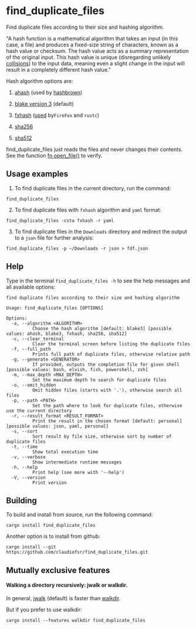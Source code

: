 # find_duplicate_files
Find duplicate files according to their size and hashing algorithm.

"A hash function is a mathematical algorithm that takes an input (in this case, a file)
and produces a fixed-size string of characters, known as a hash value or checksum.
The hash value acts as a summary representation of the original input.
This hash value is unique (disregarding unlikely [collisions](https://en.wikipedia.org/wiki/Hash_collision)) 
to the input data, meaning even a slight change in the input will result in a completely different hash value."

Hash algorithm options are:

1. [ahash](https://crates.io/crates/ahash) (used by [hashbrown](https://crates.io/crates/hashbrown))

2. [blake version 3](https://docs.rs/blake3/latest/blake3) (default)

3. [fxhash](https://crates.io/crates/rustc-hash) ([used](https://nnethercote.github.io/2021/12/08/a-brutally-effective-hash-function-in-rust.html) by`FireFox` and `rustc`)

4. [sha256](https://crates.io/crates/ring)

5. [sha512](https://crates.io/crates/ring)

find_duplicate_files just reads the files and never changes their contents.
See the function [fn open_file()](https://docs.rs/find_duplicate_files/latest/src/find_duplicate_files/algorithms.rs.html#106-126) to verify.

## Usage examples

1. To find duplicate files in the current directory, run the command:
```
find_duplicate_files
```

2. To find duplicate files with `fxhash` algorithm and `yaml` format:
```
find_duplicate_files -csta fxhash -r yaml
```

3. To find duplicate files in the `Downloads` directory and redirect the output to a `json` file for further analysis:

```
find_duplicate_files -p ~/Downloads -r json > fdf.json
```

## Help

Type in the terminal `find_duplicate_files -h` to see the help messages and all available options:
```
find duplicate files according to their size and hashing algorithm

Usage: find_duplicate_files [OPTIONS]

Options:
  -a, --algorithm <ALGORITHM>
          Choose the hash algorithm [default: blake3] [possible values: ahash, blake3, fxhash, sha256, sha512]
  -c, --clear_terminal
          Clear the terminal screen before listing the duplicate files
  -f, --full_path
          Prints full path of duplicate files, otherwise relative path
  -g, --generate <GENERATOR>
          If provided, outputs the completion file for given shell [possible values: bash, elvish, fish, powershell, zsh]
  -m, --max_depth <MAX_DEPTH>
          Set the maximum depth to search for duplicate files
  -o, --omit_hidden
          Omit hidden files (starts with '.'), otherwise search all files
  -p, --path <PATH>
          Set the path where to look for duplicate files, otherwise use the current directory
  -r, --result_format <RESULT_FORMAT>
          Print the result in the chosen format [default: personal] [possible values: json, yaml, personal]
  -s, --sort
          Sort result by file size, otherwise sort by number of duplicate files
  -t, --time
          Show total execution time
  -v, --verbose
          Show intermediate runtime messages
  -h, --help
          Print help (see more with '--help')
  -V, --version
          Print version
```

## Building

To build and install from source, run the following command:
```
cargo install find_duplicate_files
```
Another option is to install from github:
```
cargo install --git https://github.com/claudiofsr/find_duplicate_files.git
```

## Mutually exclusive features

#### Walking a directory recursively: jwalk or walkdir.

In general, [jwalk](https://crates.io/crates/jwalk) (default)
is faster than [walkdir](https://crates.io/crates/walkdir).

But if you prefer to use walkdir:
```
cargo install --features walkdir find_duplicate_files
```